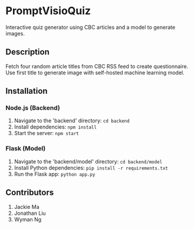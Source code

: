 # PromptVisioQuiz
Interactive quiz generator using CBC articles and a model to generate images.

## Description
Fetch four random article titles from CBC RSS feed to create questionnaire. Use first title to generate image with self-hosted machine learning model.

## Installation
### Node.js (Backend)
1. Navigate to the 'backend' directory: `cd backend`
2. Install dependencies: `npm install`
3. Start the server: `npm start`

### Flask (Model)
1. Navigate to the 'backend/model' directory: `cd backend/model`
2. Install Python dependencies: `pip install -r requirements.txt`
3. Run the Flask app: `python app.py`

## Contributors
1. Jackie Ma
2. Jonathan Liu
3. Wyman Ng
